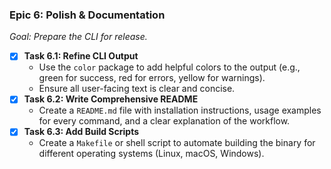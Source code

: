 ### **Epic 6: Polish & Documentation**

*Goal: Prepare the CLI for release.*

* [x] **Task 6.1: Refine CLI Output**
  * Use the `color` package to add helpful colors to the output (e.g., green for success, red for errors, yellow for warnings).
  * Ensure all user-facing text is clear and concise.
* [x] **Task 6.2: Write Comprehensive README**
  * Create a `README.md` file with installation instructions, usage examples for every command, and a clear explanation of the workflow.
* [x] **Task 6.3: Add Build Scripts**
  * Create a `Makefile` or shell script to automate building the binary for different operating systems (Linux, macOS, Windows).